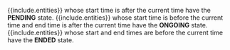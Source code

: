 {{include.entities}} whose start time is after the current time have the **PENDING** state.
{{include.entities}} whose start time is before the current time and end time is after the current time have the **ONGOING** state.
{{include.entities}} whose start and end times are before the current time have the **ENDED** state.
